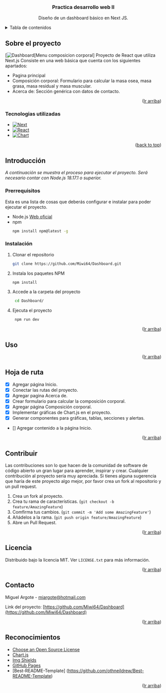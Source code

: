 <a name="readme-top"></a>

<!--PROJECT BANNER-->
<br />
<div align="center">
  <h3 align="center">Practica desarrollo web II</h3>
  <p align="center">
    Diseño de un dashboard básico en Next JS. 
  </p>
</div>
<!--TABLE OF CONTENTS-->
<details>
  <summary>Tabla de contenidos</summary>
  <ol>
    <li>
      <a href="#about-the-project">Sobre el proyecto</a>
      <ul>
        <li><a href="#built-with">Tecnologías utilizadas</a></li>
      </ul>
    </li>
    <li>
      <a href="#getting-started">Introducción</a>
      <ul>
        <li><a href="#prerequisites">Prerrequisitos</a></li>
        <li><a href="#installation">Instalación</a></li>
      </ul>
    </li>
    <li><a href="#usage">Uso</a></li>
    <li><a href="#roadmap">Hoja de ruta</a></li>
    <li><a href="#contributing">Contribuir</a></li>
    <li><a href="#license">Licencia</a></li>
    <li><a href="#contact">Contacto</a></li>
    <li><a href="#acknowledgments">Reconocimientos</a></li>
  </ol>
</details>

<!-- ABOUT THE PROJECT -->
## Sobre el proyecto
[![Dashboard[Menu composicion corporal]](https://example.com)
Proyecto de React que utiliza Next.js
Consiste en una web básica que cuenta con los siguientes apartados:
* Pagina principal
* Composición corporal: Formulario para calcular la masa osea, masa grasa, masa residual y masa muscular.
* Acerca de: Sección genérica con datos de contacto.

<p align="right">(<a href="#readme-top">Ir arriba</a>)</p>



### Tecnologias utilizadas

* [![Next][Next.js]][Next-url]
* [![React][React.js]][React-url]
* [![Chart][Chart.js]][React-url]

<p align="right">(<a href="#readme-top">back to top</a>)</p>

<!-- GETTING STARTED -->
## Introducción
_A continuación se muestra el proceso para ejecutar el proyecto. Será necesario contar con Node.js 18.17.1 o superior._

### Prerrequisitos
Esta es una lista de cosas que deberás configurar e instalar para poder ejecutar el proyecto.
* Node.js
[Web oficial](https://nodejs.org/)
* npm
  ```sh
  npm install npm@latest -g
  ```

### Instalación
1. Clonar el repositorio
   ```sh
   git clone https://github.com/Miwi64/Dashboard.git
   ```
3. Instala los paquetes NPM
   ```sh
   npm install
   ```
4. Accede a la carpeta del proyecto
   ```sh
    cd Dashboard/
   ```
5. Ejecuta el proyecto
   ```sh
    npm run dev
   ```
<p align="right">(<a href="#readme-top">Ir arriba</a>)</p>

<!-- USAGE EXAMPLES -->
## Uso

<p align="right">(<a href="#readme-top">Ir arriba</a>)</p>

<!-- ROADMAP -->
## Hoja de ruta
- [x] Agregar página Inicio.
- [x] Conectar las rutas del proyecto.
- [x] Agregar pagina Acerca de.
- [x] Crear formulario para calcular la composición corporal.
- [x] Agregar página Composición corporal.
- [x] Implementar gráficas de Chart.js en el proyecto.
- [x] Generar componentes para gráficas, tablas, secciones y alertas.
- [] Agregar contenido a la página Inicio.

<p align="right">(<a href="#readme-top">Ir arriba</a>)</p>



<!-- CONTRIBUTING -->
## Contribuir
Las contribuciones son lo que hacen de la comunidad de software de código abierto un gran lugar para aprender, inspirar y crear.
Cualquier contribución al proyecto sería muy apreciada.
Si tienes alguna sugerencia que haría de este proyecto algo mejor, por favor crea un fork al repositorio y un pull request.

1. Crea un fork al proyecto.
2. Crea tu rama de características. (`git checkout -b feature/AmazingFeature`)
3. Comfirma tus cambios. (`git commit -m 'Add some AmazingFeature'`)
4. Añádelos a la rama. (`git push origin feature/AmazingFeature`)
5. Abre un Pull Request.

<p align="right">(<a href="#readme-top">Ir arriba</a>)</p>



<!-- LICENSE -->
## Licencia

Distribuido bajo la licencia MIT. Ver `LICENSE.txt` para más información.

<p align="right">(<a href="#readme-top">Ir arriba</a>)</p>



<!-- CONTACT -->
## Contacto

Miguel Argote - miargote@hotmail.com

Link del proyecto: [https://github.com/Miwi64/Dashboard](https://github.com/Miwi64/Dashboard)

<p align="right">(<a href="#readme-top">Ir arriba</a>)</p>



<!-- ACKNOWLEDGMENTS -->
## Reconocimientos

* [Choose an Open Source License](https://choosealicense.com)
* [Chart.js][Chart-url]
* [Img Shields](https://shields.io)
* [GitHub Pages](https://pages.github.com)
* [Best-README-Template] (https://github.com/othneildrew/Best-README-Template)

<p align="right">(<a href="#readme-top">Ir arriba</a>)</p>

[Next.js]: https://img.shields.io/badge/next.js-000000?style=for-the-badge&logo=nextdotjs&logoColor=white
[Next-url]: https://nextjs.org/
[React.js]: https://img.shields.io/badge/React-20232A?style=for-the-badge&logo=react&logoColor=61DAFB
[React-url]: https://reactjs.org/
[Chart.js]: https://img.shields.io/badge/Chart.js-orange
[Chart-url]: https://www.chartjs.org
